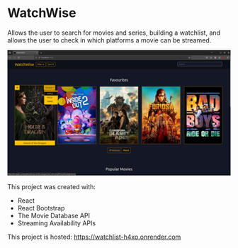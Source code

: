 # WatchWise

Allows the user to search for movies and series, building a watchlist, and allows the user to check in which platforms a movie can be streamed.

![Example Image](img/example.png)

This project was created with: 
* React 
* React Bootstrap
* The Movie Database API
* Streaming Availability APIs

This project is hosted:
https://watchlist-h4xo.onrender.com
